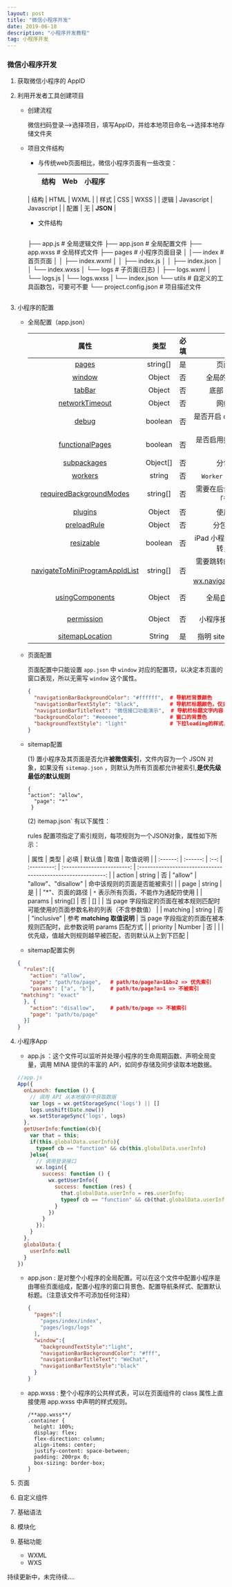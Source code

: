 ```yaml
---
layout: post
title: "微信小程序开发"
date: 2019-06-18
description: "小程序开发教程"
tag: 小程序开发
---
```


### 微信小程序开发

1. 获取微信小程序的 AppID

2. 利用开发者工具创建项目

   *  创建流程

      微信扫码登录——>选择项目，填写AppID，并给本地项目命名——>选择本地存储文件夹

   * 项目文件结构

     * 与传统web页面相比，微信小程序页面有一些改变：
     
       | 结构 |    Web     |   小程序   |
   		| :--: | :--------: | :--------: |
     | 结构 |    HTML    |    WXML    |
       | 样式 |    CSS     |    WXSS    |
       | 逻辑 | Javascript | Javascript |
       | 配置 |     无     |  **JSON**  |
       
     * 文件结构
     
       ```text
     ├── app.js                         # 全局逻辑文件
       ├── app.json                       # 全局配置文件
       ├── app.wxss                       # 全局样式文件
       ├── pages                          # 小程序页面目录
       │   │── index                      # 首页页面
       │   │   ├── index.wxml
       │   │   ├── index.js
       │   │   ├── index.json
       │   │   └── index.wxss
       │   └── logs                       # 子页面(日志)
       │       ├── logs.wxml
       │       └── logs.js
       |       └── logs.wxss
       |       └── index.json
       └── utils                          # 自定义的工具函数包，可要可不要
       └── project.config.json            # 项目描述文件
       ```

3. 小程序的配置

   * 全局配置（app.json）

     |                             属性                             |   类型   | 必填 |                             描述                             | 最低版本                                                     |
     | :----------------------------------------------------------: | :------: | :--- | :----------------------------------------------------------: | :----------------------------------------------------------- |
     | [pages](https://developers.weixin.qq.com/miniprogram/dev/reference/configuration/app.html#pages) | string[] | 是   |                         页面路径列表                         |                                                              |
     | [window](https://developers.weixin.qq.com/miniprogram/dev/reference/configuration/app.html#window) |  Object  | 否   |                      全局的默认窗口表现                      |                                                              |
     | [tabBar](https://developers.weixin.qq.com/miniprogram/dev/reference/configuration/app.html#tabBar) |  Object  | 否   |                     底部 `tab` 栏的表现                      |                                                              |
     | [networkTimeout](https://developers.weixin.qq.com/miniprogram/dev/reference/configuration/app.html#networkTimeout) |  Object  | 否   |                         网络超时时间                         |                                                              |
     | [debug](https://developers.weixin.qq.com/miniprogram/dev/reference/configuration/app.html#debug) | boolean  | 否   |                是否开启 debug 模式，默认关闭                 |                                                              |
     | [functionalPages](https://developers.weixin.qq.com/miniprogram/dev/reference/configuration/app.html#functionalPages) | boolean  | 否   |                 是否启用插件功能页，默认关闭                 | [2.1.0](https://developers.weixin.qq.com/miniprogram/dev/framework/compatibility.html) |
     | [subpackages](https://developers.weixin.qq.com/miniprogram/dev/reference/configuration/app.html#subpackages) | Object[] | 否   |                         分包结构配置                         | [1.7.3](https://developers.weixin.qq.com/miniprogram/dev/framework/compatibility.html) |
     | [workers](https://developers.weixin.qq.com/miniprogram/dev/reference/configuration/app.html#workers) |  string  | 否   |                   `Worker` 代码放置的目录                    | [1.9.90](https://developers.weixin.qq.com/miniprogram/dev/framework/compatibility.html) |
     | [requiredBackgroundModes](https://developers.weixin.qq.com/miniprogram/dev/reference/configuration/app.html#requiredBackgroundModes) | string[] | 否   |             需要在后台使用的能力，如「音乐播放」             |                                                              |
     | [plugins](https://developers.weixin.qq.com/miniprogram/dev/reference/configuration/app.html#plugins) |  Object  | 否   |                         使用到的插件                         | [1.9.6](https://developers.weixin.qq.com/miniprogram/dev/framework/compatibility.html) |
     | [preloadRule](https://developers.weixin.qq.com/miniprogram/dev/reference/configuration/app.html#preloadRule) |  Object  | 否   |                        分包预下载规则                        | [2.3.0](https://developers.weixin.qq.com/miniprogram/dev/framework/compatibility.html) |
     | [resizable](https://developers.weixin.qq.com/miniprogram/dev/reference/configuration/app.html#resizable) | boolean  | 否   |            iPad 小程序是否支持屏幕旋转，默认关闭             | [2.3.0](https://developers.weixin.qq.com/miniprogram/dev/framework/compatibility.html) |
     | [navigateToMiniProgramAppIdList](https://developers.weixin.qq.com/miniprogram/dev/reference/configuration/app.html#navigateToMiniProgramAppIdList) | string[] | 否   | 需要跳转的小程序列表，详见 [wx.navigateToMiniProgram](https://developers.weixin.qq.com/miniprogram/dev/api/open-api/miniprogram-navigate/wx.navigateToMiniProgram.html) | [2.4.0](https://developers.weixin.qq.com/miniprogram/dev/framework/compatibility.html) |
     | [usingComponents](https://developers.weixin.qq.com/miniprogram/dev/reference/configuration/app.html#usingComponents) |  Object  | 否   | 全局[自定义组件](https://developers.weixin.qq.com/miniprogram/dev/reference/configuration/(custom-component/README.md))配置 | 开发者工具 1.02.1810190                                      |
     | [permission](https://developers.weixin.qq.com/miniprogram/dev/reference/configuration/app.html#permission) |  Object  | 否   |                    小程序接口权限相关设置                    | 微信客户端 7.0.0                                             |
     | [sitemapLocation](https://developers.weixin.qq.com/miniprogram/dev/reference/configuration/app.html#sitemapLocation) |  String  | 是   |                   指明 sitemap.json 的位置                   |                                                              |
   
   * 页面配置
   
     页面配置中只能设置 `app.json` 中 `window` 对应的配置项，以决定本页面的窗口表现，所以无需写 `window` 这个属性。
   
     ```json
     {
       "navigationBarBackgroundColor": "#ffffff",  # 导航栏背景颜色
       "navigationBarTextStyle": "black",          # 导航栏标题颜色，仅支持 black/white
       "navigationBarTitleText": "微信接口功能演示",  # 导航栏标题文字内容 
       "backgroundColor": "#eeeeee",               # 窗口的背景色
       "backgroundTextStyle": "light"              # 下拉loading的样式，仅支持 dark/light
     }
     ```

   * sitemap配置 

     (1) 置小程序及其页面是否允许**被微信索引**，文件内容为一个 JSON 对象，如果没有 `sitemap.json` ，则默认为所有页面都允许被索引,**是优先级最低的默认规则**
   
     ~~~
     {
     "action": "allow",
       "page": "*"
      }
     ~~~
   
     (2) itemap.json` 有以下属性：
   
     rules 配置项指定了索引规则，每项规则为一个JSON对象，属性如下所示：
   
     |   属性   |   类型   | 必填 |   默认值    |            取值            |                           取值说明                           |
  | :------: | :------: | :--: | :---------: | :------------------------: | :----------------------------------------------------------: |
     |  action  |  string  |  否  |   "allow"   |    "allow"、"disallow"     |                 命中该规则的页面是否能被索引                 |
  |   page   |  string  |  是  |             |      "*"、页面的路径       |             `*` 表示所有页面，不能作为通配符使用             |
     |  params  | string[] |  否  |     []      |                            | 当 page 字段指定的页面在被本规则匹配时可能使用的页面参数名称的列表（不含参数值） |
     | matching |  string  |  否  | "inclusive" | 参考 **matching 取值说明** | 当 page 字段指定的页面在被本规则匹配时，此参数说明 params 匹配方式 |
     | priority |  Number  |  否  |             |                            |     优先级，值越大则规则越早被匹配，否则默认从上到下匹配     |
   
   * sitemap配置实例		
   
   ```json
   {
     "rules":[{
       "action": "allow",
       "page": "path/to/page",   # path/to/page?a=1&b=2 => 优先索引  
       "params": ["a", "b"],     # path/to/page?a=1 => 不被索引
    "matching": "exact"
     }, {
       "action": "disallow",     # path/to/page => 不被索引
       "page": "path/to/page"
     }]
   }
   ```
   
4. 小程序App

   * app.js ：这个文件可以监听并处理小程序的生命周期函数、声明全局变量，调用 MINA 提供的丰富的 API，如同步存储及同步读取本地数据。

   ~~~js
   //app.js
   App({
     onLaunch: function () {
       // 调用 API 从本地缓存中获取数据
       var logs = wx.getStorageSync('logs') || []
       logs.unshift(Date.now())
       wx.setStorageSync('logs', logs)
     },
     getUserInfo:function(cb){
       var that = this;
       if(this.globalData.userInfo){
         typeof cb == "function" && cb(this.globalData.userInfo)
       }else{
         // 调用登录接口
         wx.login({
           success: function () {
             wx.getUserInfo({
               success: function (res) {
                 that.globalData.userInfo = res.userInfo;
                 typeof cb == "function" && cb(that.globalData.userInfo)
               }
             })
           }
         });
       }
     },
     globalData:{
       userInfo:null
     }
   })
   ~~~

   * app.json  : 是对整个小程序的全局配置。可以在这个文件中配置小程序是由哪些页面组成，配置小程序的窗口背景色、配置导航条样式、配置默认标题。（注意该文件不可添加任何注释）

     ~~~json
     {
       "pages":[
         "pages/index/index", 
         "pages/logs/logs"
       ],
       "window":{
         "backgroundTextStyle":"light",
         "navigationBarBackgroundColor": "#fff",
         "navigationBarTitleText": "WeChat",
         "navigationBarTextStyle":"black"
       }
     }
     ~~~

   * app.wxss : 整个小程序的公共样式表，可以在页面组件的 class 属性上直接使用 app.wxss 中声明的样式规则。

     ~~~wxss
     /**app.wxss**/
     .container {
       height: 100%;
       display: flex;
       flex-direction: column;
       align-items: center;
       justify-content: space-between;
       padding: 200rpx 0;
       box-sizing: border-box;
     }
     ~~~

5. 页面

6. 自定义组件

7. 基础语法

8. 模块化

9. 基础功能

   * WXML
   * WXS



持续更新中，未完待续....

